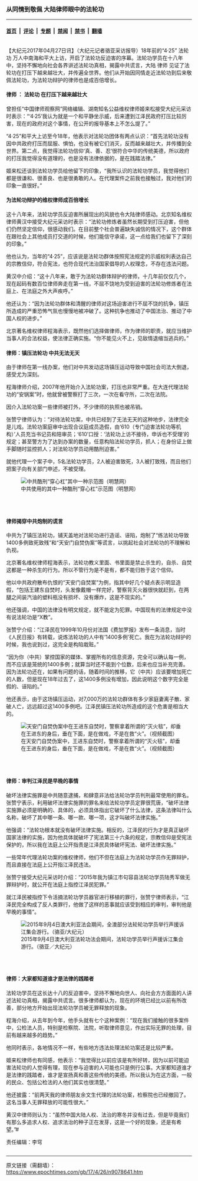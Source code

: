 ### 从同情到敬佩 大陆律师眼中的法轮功

---

#### [首页](../../../..?n9078641) &nbsp;|&nbsp; [评论](../../../../../epoch-comment?n9078641) &nbsp;|&nbsp; [专题](../../../../../epoch-special?n9078641) &nbsp;|&nbsp; [禁闻](../../../../../epoch-news?n9078641) &nbsp;|&nbsp; [禁书](../../../../../books?n9078641) &nbsp;|&nbsp; [翻墙](https://github.com/gfw-breaker/nogfw/blob/master/README.md?n9078641)


<div class="column" id="artbody" itemprop="articleBody">
 <!-- article content begin -->
 <p>
  【大纪元2017年04月27日讯】（大纪元记者骆亚采访报导）18年前的“4·25”
  <ok href="https://www.epochtimes.com/gb/tag/%E6%B3%95%E8%BD%AE%E5%8A%9F.html">
   法轮功
  </ok>
  万人中南海和平大上访，开启了法轮功反迫害的序幕。法轮功学员在十八年中，坚持不懈地向社会各界讲述法轮功真相，揭露中共谎言，大陆
  <ok href="https://www.epochtimes.com/gb/tag/%E5%BE%8B%E5%B8%88.html">
   律师
  </ok>
  见证了法轮功在打压下越来越壮大，并传遍全世界。他们从开始因同情走近法轮功到后来敬佩法轮功，为法轮功辩护的律师也是成百倍增长。
 </p>
 <h4>
  <ok href="https://www.epochtimes.com/gb/tag/%E5%BE%8B%E5%B8%88.html">
   律师
  </ok>
  ：
  <ok href="https://www.epochtimes.com/gb/tag/%E6%B3%95%E8%BD%AE%E5%8A%9F.html">
   法轮功
  </ok>
  在打压下越来越壮大
 </h4>
 <p>
  曾担任“中国律师观察网”网络编辑、湖南知名公益维权律师姬来松接受大纪元采访时表示：“‘4·25’我认为就是一个和平静坐示威，后来遭到江泽民政府打压比较厉害，现在的政府对这个事情，在公开的报导基本上不怎么提了。”
 </p>
 <p>
  “4·25”和平大上访至今18年，他表示对法轮功团体有两点认识：“首先法轮功没有因中共政府打压而屈服、惧怕，也没有被它们消灭，反而越来越壮大，并传播到全世界。第二点，我觉得法轮功信仰‘真、善、忍’很符合中华的传统美德，所以政府的打压我觉得没有道理的，也是没有法律依据的，是在践踏法律。”
 </p>
 <p>
  姬来松还谈到法轮功学员给他留下的印象，“我所认识的法轮功学员，我觉得他们都是很谦和、很善良、也是很勇敢的人。在代理案件之前我也接触过，我对他们的印象一直很好。”
 </p>
 <h4>
  为法轮功辩护的维权律师成百倍增长
 </h4>
 <p>
  这十八年来，法轮功学员反迫害所展现出的风貌也令大陆律师感动。北京知名维权律师黄汉中接受大纪元采访时表示：“法轮功修炼者虽然长期受到打压迫害，但他们仍然坚定信仰，很感动我们。在目前整个社会普遍缺失诚信的情况下，这个群体在跟社会上其他成员打交道的时候，他们能信守承诺，这一点给我们也留下了深刻的印象。”
 </p>
 <p>
  他也认为，当年的“4·25”，应该说是法轮功群体按照宪法规定的示威权利表达自己的宗教信仰，符合宪法，也符合现代法治国家倡导的人权理念，不存在违法问题。
 </p>
 <p>
  黄汉中介绍：“这十八年来，敢于为法轮功群体辩护的律师，十几年前仅仅几个，现在起码有数百位律师奔走在第一线，不屈不饶地为受到迫害的法轮功修炼者在法庭上、在法庭之外大声疾呼。”
 </p>
 <p>
  他还认为：“因为法轮功群体和清醒的律师对这场迫害进行不屈不饶的抗争，镇压所造成的严重恐怖气氛也慢慢地被冲破了。这种抗争也推动了中国法治、推动了中国人权的进步。”
 </p>
 <p>
  北京著名维权律师程海表示，既然他们选择做律师，作为律师的职责，就应当维护当事人的合法权益，使法律正确实施。“你不能见火不上，见敌情退缩当逃兵的。”
 </p>
 <h4>
  律师：镇压法轮功 中共无法无天
 </h4>
 <p>
  由于律师在第一线办案，他们对中共发动这场镇压运动导致中国社会司法大倒退，感受尤为深刻。
 </p>
 <p>
  程海律师介绍，2007年他开始介入法轮功案，打压也非常严重。在大连代理法轮功的“安锅案”时，他就曾被警察打了三次，一次在看守所，二次在法院。
 </p>
 <p>
  因介入法轮功案一些律师被打外，不少律师的执照也被吊销。
 </p>
 <p>
  张赞宁律师认为：“对待法轮功案，中共已经到了无法无天的这种地步，法律完全是儿戏。法轮功案庭审中出现合议庭成员造假，由‘610（专门迫害法轮功等机构）’人员充当书记员和陪审员；‘610’口授：‘法轮功上访不接待，申诉也不受理’的规定；甚至警方为了达到办案的数量，任意构陷法轮功学员，抓人；在身份证上做手脚随时监控抓人；对法轮功学员动用酷刑迫害。”
 </p>
 <p>
  就他代理一个案子中，5名法轮功学员，2人被迫害致死，3人被打致残，而且他们把案子向有关部门申述，不被受理。
 </p>
 <figure aria-describedby="caption-attachment-8793385" class="wp-caption aligncenter" id="attachment_8793385" style="width: 443px">
  <ok href=" https://i.epochtimes.com/assets/uploads/2017/02/2004-10-30-chuanxingang-ss-300x232.jpg" rel="noreferrer noopener" target="_blank">
   <img alt="中共酷刑“穿心杠”其中一种示范图（明慧网）" class="wp-image-8793385" src="https://i.epochtimes.com/assets/uploads/2017/02/2004-10-30-chuanxingang-ss-300x232.jpg"/>
  </ok>
  <br/><figcaption class="wp-caption-text" id="caption-attachment-8793385">
   中共使用的其中一种酷刑“穿心杠”示范图（明慧网）
  </figcaption><br/>
 </figure><br/>
 <h4>
  律师揭穿中共炮制的谎言
 </h4>
 <p>
  中共为了镇压法轮功，铺天盖地对法轮功进行造谣、诬陷，炮制了“练法轮功导致1400多例致死致残”和“天安门自焚伪案”等谎言，以挑起社会对法轮功的不理解和仇视。
 </p>
 <p>
  北京著名维权律师程海表示，法轮功教义里面、书里面是禁止杀生的，自杀、自焚这都是一种杀生的行为。所以不管行为是不是有，都不能归咎于这个信仰。
 </p>
 <p>
  他以中共政府散布仇恨的“天安门自焚案”为例，指其中好几个疑点表示明显造假，“包括王建东自焚时，头发像戴帽一样完好，警察背灭火器很快就赶到，在两腿之间装汽油的塑料瓶没有损坏、没有爆炸，这是不现实的。”
 </p>
 <p>
  他还强调，中国的法律没有明文规定，就不能定为犯罪。中国现有的法律规定中没有说法轮功是“X教”。
 </p>
 <p>
  张赞宁介绍：“江泽民在1999年10月份对法国《费加罗报》发布一条消息，当时《人民日报》有转载，说炼法轮功的人中有‘1400多例’死亡。我在为法轮功辩护的时候，我也说到过，这完全是构陷栽赃。”
 </p>
 <p>
  “因为你（中共）掌控国家的媒体、掌握所有的信息资源，完全可以确认每一例，而不应该是笼统的1400多例；就算当时还不能到个位数，后来也应当补充完善。因为法轮功还在，如果有问题的话，随着时间的推移，它（中共）应该要增加死亡的人数，但是现在18年过去了，这1400多例没有增加，因此说明这个数字完全是假的、诬陷的。”
 </p>
 <p>
  他还表示，由于这场镇压运动，对7,000万的法轮功群体有多少家庭妻离子散、家破人亡，远远超过这1400多例吧。江泽民镇压法轮功所造成的这个危害是相当大的。
 </p>
 <figure aria-describedby="caption-attachment-7292856" class="wp-caption aligncenter" id="attachment_7292856" style="width: 445px">
  <ok href=" https://i.epochtimes.com/assets/uploads/2014/07/1310281753432120.jpg" rel="noreferrer noopener" target="_blank">
   <img alt="天安门自焚伪案中在王进东自焚时，警察拿着所谓的“灭火毯”，却垂在王进东的身后，垂在下面，是在做戏，不是在救“火”。（视频截图） " class="wp-image-7292856" src="https://i.epochtimes.com/assets/uploads/2014/07/1310281753432120.jpg"/>
  </ok>
  <br/><figcaption class="wp-caption-text" id="caption-attachment-7292856">
   在天安门自焚伪案中，王进东自焚时，警察拿着所谓的“灭火毯”，却垂在王进东的身后，垂在下面，是在做戏，不是在救“火”。（视频截图）
  </figcaption><br/>
 </figure><br/>
 <h4>
  律师：审判江泽民是早晚的事情
 </h4>
 <p>
  破坏法律实施罪是中共随意逮捕，和肆意非法给法轮功学员判刑最常使用的罪名。张赞宁表示，利用破坏法律实施罪的罪名来给法轮功学员定罪很荒唐，“破坏法律实施罪必须是明确的、具体的，必须具体指出它破坏了什么法律，这条法律叫什么名称，破坏了其中哪一条、哪一款、哪一项，这才叫破坏法律实施。”
 </p>
 <p>
  他强调：“法轮功根本就没有破坏法律实施。相反的，江泽民的行为才是真正破坏国家法律的实施，因为他具体就破坏了宪法第三十六条的规定，宗教信仰是受宪法保护的，所以我在法庭上公开指责是江泽民具体破坏宪法、破坏法律实施。”
 </p>
 <p>
  一些常年代理法轮功案的维权律师，他们不但在法庭上为法轮功学员作无罪辩护，而且直接在法庭上公开指江泽民违法。
 </p>
 <p>
  张赞宁接受大纪元采访时介绍：“2015年我为镇江市句容县法轮功学员陆秀军做无罪辩护时，就公开在法庭上指控江泽民犯罪。”
 </p>
 <p>
  就江泽民被指控下令活摘法轮功学员器官进行移植的罪行，张赞宁律师表示，“江泽民完全构成了反人类罪行，他做了这样的恶事就应该受到相应的审判，审判他是早晚的事情”。
 </p>
 <figure aria-describedby="caption-attachment-7294647" class="wp-caption aligncenter" id="attachment_7294647" style="width: 450px">
  <ok href=" https://i.epochtimes.com/assets/uploads/2016/02/150904123642941-300x200.jpg" rel="noreferrer noopener" target="_blank">
   <img alt="2015年9月4日澳大利亚法会期间，全澳部分法轮轮功学员举行声援诉江集会游行。（骆亚/大纪元）" class="wp-image-7294647" src="https://i.epochtimes.com/assets/uploads/2016/02/150904123642941-300x200.jpg"/>
  </ok>
  <br/><figcaption class="wp-caption-text" id="caption-attachment-7294647">
   2015年9月4日澳大利亚法轮功法会期间，法轮功学员举行声援诉江集会游行。（骆亚／大纪元）
  </figcaption><br/>
 </figure><br/>
 <h4>
  律师：大家都知道谁才是法律的践踏者
 </h4>
 <p>
  法轮功学员在这长达十八的反迫害中，坚持不懈地向世人、向社会方方面面的人讲述法轮功真相，揭露中共谎言。很多律师都认为，现在的环境已经比以前有所改善，部分地方开始出现法轮功学员被无罪释放的现象。
 </p>
 <p>
  程海介绍，从去年到今年，他手头就有七个这种案例：“现在我们接触的很多案件中，公检法人员，特别是检察院、法院，听取律师意见，作出实际无罪的处理，目前有越来越多的趋势。”
 </p>
 <p>
  他同时表示，各地情况不一样，有些地方违法处理法轮功案还是比较严重。
 </p>
 <p>
  姬来松律师也有同感，他表示：“我觉得比以前应该是有所好转，因为以前可能迫害法轮功的人觉得有理，现在参与迫害的人可能也只是例行公事。大家都知道谁才是法律的践踏者，谁才是宣扬真和善这些传统的美德。所以我认为在这方面，一般的民众、包括公检法的人他们其实也很清楚。”
 </p>
 <p>
  他还披露：“前两天我的律师朋友余文生代理的法轮功案，检察院也已经撤回了。这名当事人无罪释放的可能性很大。”
 </p>
 <p>
  黄汉中律师则认为：“虽然中国大陆人权、法治的寒冬并没有过去，但是毕竟我们有那么多追求人权、追求法治的种子正在发芽，这是一个好的现象，还是有希望。”#
 </p>
 <p>
  责任编辑：李穹
 </p>
 <!-- article content end -->
</div>


---

原文链接（需翻墙）：https://www.epochtimes.com/gb/17/4/26/n9078641.htm